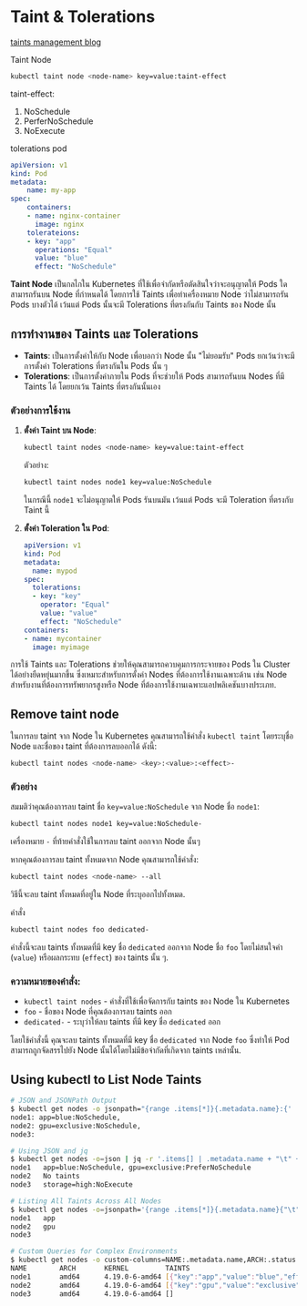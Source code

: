 # Taint & Tolerations

[taints management blog](https://www.baeldung.com/ops/kubernetes-taints-managementhttps://www.baeldung.com/ops/kubernetes-taints-management)

Taint Node

```bash
kubectl taint node <node-name> key=value:taint-effect
```

taint-effect:
1. NoSchedule
2. PerferNoSchedule
3. NoExecute

tolerations pod

```yaml
apiVersion: v1
kind: Pod
metadata:
    name: my-app
spec:
    containers:
    - name: nginx-container
      image: nginx
    tolerateions:
    - key: "app"
      operations: "Equal"
      value: "blue"
      effect: "NoSchedule"
```

**Taint Node** เป็นกลไกใน Kubernetes ที่ใช้เพื่อจำกัดหรือตัดสินใจว่าจะอนุญาตให้ Pods ใดสามารถรันบน Node ที่กำหนดได้ โดยการใช้ Taints เพื่อทำเครื่องหมาย Node ว่าไม่สามารถรัน Pods บางตัวได้ เว้นแต่ Pods นั้นจะมี Tolerations ที่ตรงกันกับ Taints ของ Node นั้น

## การทำงานของ Taints และ Tolerations

- **Taints**: เป็นการตั้งค่าให้กับ Node เพื่อบอกว่า Node นั้น "ไม่ยอมรับ" Pods ยกเว้นว่าจะมีการตั้งค่า Tolerations ที่ตรงกันใน Pods นั้น ๆ
- **Tolerations**: เป็นการตั้งค่าภายใน Pods ที่จะช่วยให้ Pods สามารถรันบน Nodes ที่มี Taints ได้ โดยยกเว้น Taints ที่ตรงกันนั้นเอง

### ตัวอย่างการใช้งาน

1. **ตั้งค่า Taint บน Node**:
   ```sh
   kubectl taint nodes <node-name> key=value:taint-effect
   ```
   ตัวอย่าง:
   ```sh
   kubectl taint nodes node1 key=value:NoSchedule
   ```
   ในกรณีนี้ `node1` จะไม่อนุญาตให้ Pods รันบนมัน เว้นแต่ Pods จะมี Toleration ที่ตรงกับ Taint นี้

2. **ตั้งค่า Toleration ใน Pod**:
   ```yaml
   apiVersion: v1
   kind: Pod
   metadata:
     name: mypod
   spec:
     tolerations:
     - key: "key"
       operator: "Equal"
       value: "value"
       effect: "NoSchedule"
   containers:
   - name: mycontainer
     image: myimage
   ```

การใช้ Taints และ Tolerations ช่วยให้คุณสามารถควบคุมการกระจายของ Pods ใน Cluster ได้อย่างยืดหยุ่นมากขึ้น ซึ่งเหมาะสำหรับการตั้งค่า Nodes ที่ต้องการใช้งานเฉพาะด้าน เช่น Node สำหรับงานที่ต้องการทรัพยากรสูงหรือ Node ที่ต้องการใช้งานเฉพาะแอปพลิเคชันบางประเภท.

## Remove taint node

ในการลบ taint จาก Node ใน Kubernetes คุณสามารถใช้คำสั่ง `kubectl taint` โดยระบุชื่อ Node และชื่อของ taint ที่ต้องการลบออกได้ ดังนี้:

```bash
kubectl taint nodes <node-name> <key>:<value>:<effect>-
```

### ตัวอย่าง

สมมติว่าคุณต้องการลบ taint ชื่อ `key=value:NoSchedule` จาก Node ชื่อ `node1`:

```bash
kubectl taint nodes node1 key=value:NoSchedule-
```

เครื่องหมาย `-` ที่ท้ายคำสั่งใช้ในการลบ taint ออกจาก Node นั้นๆ

หากคุณต้องการลบ taint ทั้งหมดจาก Node คุณสามารถใช้คำสั่ง:

```bash
kubectl taint nodes <node-name> --all
```

วิธีนี้จะลบ taint ทั้งหมดที่อยู่ใน Node ที่ระบุออกไปทั้งหมด.

คำสั่ง

```bash
kubectl taint nodes foo dedicated-
```

คำสั่งนี้จะลบ taints ทั้งหมดที่มี key ชื่อ `dedicated` ออกจาก Node ชื่อ `foo` โดยไม่สนใจค่า (`value`) หรือผลกระทบ (`effect`) ของ taints นั้น ๆ.

### ความหมายของคำสั่ง:

- `kubectl taint nodes` - คำสั่งที่ใช้เพื่อจัดการกับ taints ของ Node ใน Kubernetes
- `foo` - ชื่อของ Node ที่คุณต้องการลบ taints ออก
- `dedicated-` - ระบุว่าให้ลบ taints ที่มี key ชื่อ `dedicated` ออก

โดยใช้คำสั่งนี้ คุณจะลบ taints ทั้งหมดที่มี key ชื่อ `dedicated` จาก Node `foo` ซึ่งทำให้ Pod สามารถถูกจัดสรรไปยัง Node นั้นได้โดยไม่มีข้อจำกัดที่เกิดจาก taints เหล่านั้น.

## Using kubectl to List Node Taints

```bash
# JSON and JSONPath Output
$ kubectl get nodes -o jsonpath="{range .items[*]}{.metadata.name}:{' '}{range .spec.taints[*]}{.key}={.value}:{.effect},{' '}{end}{'\n'}{end}"
node1: app=blue:NoSchedule,
node2: gpu=exclusive:NoSchedule,
node3:

# Using JSON and jq
$ kubectl get nodes -o=json | jq -r '.items[] | .metadata.name + "\t" + (if .spec.taints then (.spec.taints | map(.key + "=" + (.value // "") + ":" + .effect) | join(", ")) else "No taints" end)'
node1   app=blue:NoSchedule, gpu=exclusive:PreferNoSchedule
node2   No taints
node3   storage=high:NoExecute

# Listing All Taints Across All Nodes
$ kubectl get nodes -o=jsonpath='{range .items[*]}{.metadata.name}{"\t"}{.spec.taints[*].key}{"\n"}{end}'
node1	app
node2	gpu
node3	

# Custom Queries for Complex Environments
$ kubectl get nodes -o custom-columns=NAME:.metadata.name,ARCH:.status.nodeInfo.architecture,KERNEL:.status.nodeInfo.kernelVersion,TAINTS:.spec.taints
NAME        ARCH       KERNEL         TAINTS
node1       amd64      4.19.0-6-amd64 [{"key":"app","value":"blue","effect":"NoSchedule"}]
node2       amd64      4.19.0-6-amd64 [{"key":"gpu","value":"exclusive","effect":"NoSchedule"}]
node3       amd64      4.19.0-6-amd64 []
```